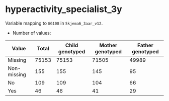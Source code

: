 # hyperactivity_specialist_3y
Variable mapping to `GG108` in `Skjema6_3aar_v12`.
- Number of values:

| Value | Total | Child genotyped | Mother genotyped | Father genotyped |
| ----- | ----- | --------------- | ---------------- | ---------------- |
| Missing | 75153 | 75153 | 71505 | 49989 |
| Non-missing | 155 | 155 | 145 | 95 |
| No | 109 | 109 | 104 |66 |
| Yes | 46 | 46 | 41 |29 |



